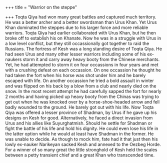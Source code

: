 +++
title = "Warrior on the steppe"

+++
Toqta Qiya had won many great battles and captured much territory. He
was a better archer and a better swordsman than Urus Khan. Yet Urus Khan
dominated the steppes due to his larger force and more reliable
warriors. Toqta Qiya had earlier collaborated with Urus Khan, but he
then broke off to establish his on Khanate. Now he was in a struggle
with Urus in a low level conflict, but they still occassionally got
together to raid the Russians. The fortress of Kesh was a long standing
desire of Toqta Qiya. He had seen Urus and many other lesser warriors
including some of his ex-naukers storm it and carry away heavy booty
from the Chinese merchants. Yet, he had attempted to storm it on four
occassions in four years and met with a crushing defeat on each
occassion. On one occassion he thought he had taken the fort when his
horse was shot under him and he barely escaped with life. On another
occassion he tried a bold assault in winter and was flipped on his back
by a blow from a club and nearly died on the snow. In the most recent
attempt he had carefully sapped the fort for nearly 2 months and having
picked up heavy booty from the Chinas was trying to get out when he was
knocked over by a horse-shoe-headed arrow and fell badly wounded to the
ground. He barely got out with his life. Now Toqta Qiya was offered a
lesser province of Shadman, by Urus if he gave up his designs on Kesh
for good. Alternatively, he faced a direct invasion from Urus and his
allies like Suyurghatmish. Should he settle for Shadman or fight the
battle of his life and hold his dignity. He could even lose his life in
the latter option while he would at least have Shadman in the former. He
was unable to decide. As though to mock him, fate had it that just then
his lowly ex-nauker Narikeyan sacked Kesh and annexed to the Oezbeg
Horde. For a winner of so many great the little stronghold of Kesh held
the scales between a petty transient chief and a great Khan who
transcended time.
